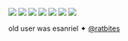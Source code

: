 ![](https://media.discordapp.net/attachments/907238922457849896/1218834157505876008/Tumblr_l_120374147786267.gif?ex=66091ac3&is=65f6a5c3&hm=424806ae7fddcb0d550f1529eeac4a5de58b4601dede7322a43756e17c751f88&=&width=123&height=68)  ![](https://media.discordapp.net/attachments/907238922457849896/1218834234727337984/Tumblr_l_120639758484134.gif?ex=66091ad6&is=65f6a5d6&hm=7a2a7334cc38cede02ffdfa6b032f81c9833110299212c8a50f77d301096b70d&=&width=123&height=70) ![](https://media.discordapp.net/attachments/907238922457849896/1218834208131121302/Tumblr_l_120492204050961.jpg?ex=66091ad0&is=65f6a5d0&hm=d082375332affa478469e61cd16f91f10fbeffea9308e72d2c72cb3f2db4b560&=&format=webp&width=123&height=70) ![](https://private-user-images.githubusercontent.com/130951293/307460470-e3fc7bc9-094f-46ef-b981-1d3f250a05cc.png?jwt=eyJhbGciOiJIUzI1NiIsInR5cCI6IkpXVCJ9.eyJpc3MiOiJnaXRodWIuY29tIiwiYXVkIjoicmF3LmdpdGh1YnVzZXJjb250ZW50LmNvbSIsImtleSI6ImtleTUiLCJleHAiOjE3MTA2NjQ5NTMsIm5iZiI6MTcxMDY2NDY1MywicGF0aCI6Ii8xMzA5NTEyOTMvMzA3NDYwNDcwLWUzZmM3YmM5LTA5NGYtNDZlZi1iOTgxLTFkM2YyNTBhMDVjYy5wbmc_WC1BbXotQWxnb3JpdGhtPUFXUzQtSE1BQy1TSEEyNTYmWC1BbXotQ3JlZGVudGlhbD1BS0lBVkNPRFlMU0E1M1BRSzRaQSUyRjIwMjQwMzE3JTJGdXMtZWFzdC0xJTJGczMlMkZhd3M0X3JlcXVlc3QmWC1BbXotRGF0ZT0yMDI0MDMxN1QwODM3MzNaJlgtQW16LUV4cGlyZXM9MzAwJlgtQW16LVNpZ25hdHVyZT04ZWZkMTc0NzU2OGRkOWQ4YjFjZjUwMzUyNjcyNGRkZjNkNjcxYzlhZDdmZjUwMjhjZWU0N2M4NmU2MTljYTQ4JlgtQW16LVNpZ25lZEhlYWRlcnM9aG9zdCZhY3Rvcl9pZD0wJmtleV9pZD0wJnJlcG9faWQ9MCJ9.vkb4goyJYzKqLBrooeWqLAs8Xyp_UFjz0muw6Ei6di0)
![](https://media.discordapp.net/attachments/907238922457849896/1218834235859800185/Tumblr_l_120734625053212.jpg?ex=66091ad6&is=65f6a5d6&hm=b533d746dd31a993e71d4f8ad6e347b89f48cec4a8e8282e4957f14977dd6650&=&format=webp&width=123&height=70) ![](https://media.discordapp.net/attachments/907238922457849896/1218834150161776741/Tumblr_l_120344763565861.jpg?ex=66091ac2&is=65f6a5c2&hm=abf2c4a9b2bce56f5a04e3b23cec3a0f6c6a5f6272b409ab0324bc6552c827d8&=&format=webp&width=123&height=70) ![](https://media.discordapp.net/attachments/907238922457849896/1218834125625229332/ba5a1c22_original.gif?ex=66091abc&is=65f6a5bc&hm=2744da3e0a5235f5aded38d9096513fec85843a2850b796fb9a3a0c721889974&=&width=123&height=70)

old user was esanriel ✦ [@ratbites](https://github.com/ratbites)
